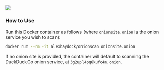 [![](https://images.microbadger.com/badges/image/alexhaydock/onionscan.svg)](https://hub.docker.com/r/alexhaydock/onionscan "Get your own image badge on microbadger.com")

### How to Use
Run this Docker container as follows (where `onionsite.onion` is the onion service you wish to scan):
```sh
docker run --rm -it alexhaydock/onionscan onionsite.onion
```

If no onion site is provided, the container will default to scanning the DuckDuckGo onion service, at `3g2upl4pq6kufc4m.onion`.
